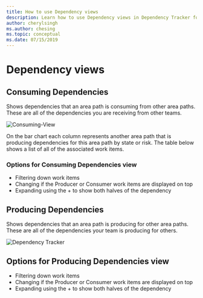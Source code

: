 ```yaml
---
title: How to use Dependency views
description: Learn how to use Dependency views in Dependency Tracker for Azure DevOps.
author: cherylsingh
ms.author: chesing
ms.topic: conceptual
ms.date: 07/15/2019
---
```

# Dependency views

## Consuming Dependencies

Shows dependencies that an area path is consuming from other area paths. These are all of the dependencies you are receiving from other teams.

![Consuming-View](../images/Consuming-View.png)

On the bar chart each column represents another area path that is producing dependencies for this area path by state or risk.  The table below shows a list of all of the associated work items.

### Options for Consuming Dependencies view

- Filtering down work items
- Changing if the Producer or Consumer work items are displayed on top
- Expanding using the + to show both halves of the dependency

## Producing Dependencies

Shows dependencies that an area path is producing for other area paths. These are all of the dependencies your team is producing for others.

![Dependency Tracker](../images/Producing-View.png)

## Options for Producing Dependencies view

- Filtering down work items
- Changing if the Producer or Consumer work items are displayed on top
- Expanding using the + to show both halves of the dependency
